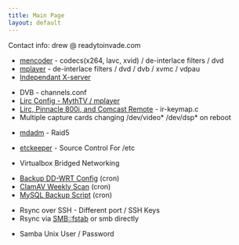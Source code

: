 ```yaml
---
title: Main Page
layout: default
---
```


Contact info: drew @ readytoinvade.com

-   [mencoder](mencoder "wikilink") - codecs(x264, lavc, xvid) /
    de-interlace filters / dvd
-   [mplayer](mplayer "wikilink") - de-interlace filters / dvd / dvb /
    xvmc / vdpau
-   [Independant X-server](Independant_X-server "wikilink")

<!-- -->

-   DVB - channels.conf
-   [Lirc Config - MythTV /
    mplayer](Lirc_Config_-_MythTV_/_mplayer "wikilink")
-   [Lirc, Pinnacle 800i, and Comcast
    Remote](Lirc,_Pinnacle_800i,_and_Comcast_Remote "wikilink") -
    ir-keymap.c
-   Multiple capture cards changing /dev/video\* /dev/dsp\* on reboot

<!-- -->

-   [mdadm](mdadm "wikilink") - Raid5

<!-- -->

-   [etckeeper](etckeeper "wikilink") - Source Control For /etc

<!-- -->

-   Virtualbox Bridged Networking

<!-- -->

-   [Backup DD-WRT Config](Backup_DD-WRT_Config "wikilink") (cron)
-   [ClamAV Weekly Scan](ClamAV_Weekly_Scan "wikilink") (cron)
-   [MySQL Backup Script](MySQL_Backup_Script "wikilink") (cron)

<!-- -->

-   Rsync over SSH - Different port / SSH Keys
-   Rsync via <SMB::fstab> or smb directly

<!-- -->

-   Samba Unix User / Password

